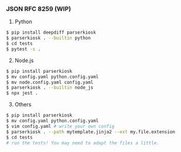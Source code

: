 ### JSON RFC 8259 (WIP)

1. Python
``` bash
$ pip install deepdiff parserkiosk
$ parserkiosk . --builtin python
$ cd tests
$ pytest -s .
```
2. Node.js 
``` bash
$ pip install parserkiosk
$ mv config.yaml python.config.yaml
$ mv node.config.yaml config.yaml
$ parserkiosk . --builtin node_js
$ npx jest .
```
3. Others
``` bash
$ pip install parserkiosk
$ mv config.yaml python.config.yaml
$ vim config.yaml # write your own config
$ parserkiosk . --path mytemplate.jinja2 --ext my.file.extension
$ cd tests 
# run the tests! You may need to adapt the files a little.
```
